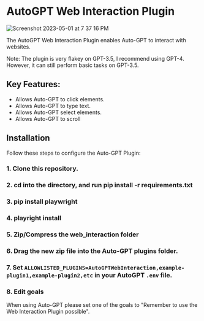 # AutoGPT Web Interaction Plugin

![Screenshot 2023-05-01 at 7 37 16 PM](https://user-images.githubusercontent.com/107640947/235567612-0fd49909-197c-4ebf-9f7f-8edf1bf4d7d0.png)

The AutoGPT Web Interaction Plugin enables Auto-GPT to interact with websites.

Note: The plugin is very flakey on GPT-3.5, I recommend using GPT-4. However, it can still perform basic tasks on GPT-3.5.

## Key Features:
- Allows Auto-GPT to click elements.
- Allows Auto-GPT to type text.
- Allows Auto-GPT select elements.
- Allows Auto-GPT to scroll

## Installation

Follow these steps to configure the Auto-GPT Plugin:

### 1. Clone this repository.

### 2. cd into the directory, and run pip install -r requirements.txt

### 3. pip install playwright

### 4. playright install

### 5. Zip/Compress the web_interaction folder

### 6. Drag the new zip file into the Auto-GPT plugins folder.

### 7. Set `ALLOWLISTED_PLUGINS=AutoGPTWebInteraction,example-plugin1,example-plugin2,etc` in your AutoGPT `.env` file.

### 8. Edit goals
When using Auto-GPT please set one of the goals to "Remember to use the Web Interaction Plugin possible".

